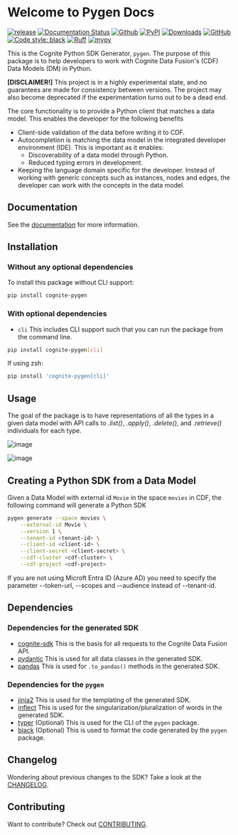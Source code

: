 # Welcome to Pygen Docs

[![release](https://img.shields.io/github/actions/workflow/status/cognitedata/pygen/release.yaml?style=for-the-badge)](https://github.com/cognitedata/pygen/actions/workflows/release.yaml)
[![Documentation Status](https://readthedocs.com/projects/cognite-pygen/badge/?version=latest&style=for-the-badge)](https://cognite-pygen.readthedocs-hosted.com/en/latest/?badge=latest)
[![Github](https://shields.io/badge/github-cognite/pygen-green?logo=github&style=for-the-badge)](https://github.com/cognitedata/pygen)
[![PyPI](https://img.shields.io/pypi/v/cognite-pygen?style=for-the-badge)](https://pypi.org/project/cognite-pygen/)
[![Downloads](https://img.shields.io/pypi/dm/cognite-pygen?style=for-the-badge)](https://pypistats.org/packages/cognite-pygen)
[![GitHub](https://img.shields.io/github/license/cognitedata/pygen?style=for-the-badge)](https://github.com/cognitedata/pygen/blob/master/LICENSE)
[![Code style: black](https://img.shields.io/badge/code%20style-black-000000.svg?style=for-the-badge)](https://github.com/ambv/black)
[![Ruff](https://img.shields.io/endpoint?url=https://raw.githubusercontent.com/astral-sh/ruff/main/assets/badge/v2.json&style=for-the-badge)](https://github.com/astral-sh/ruff)
[![mypy](https://img.shields.io/badge/mypy-checked-000000.svg?style=for-the-badge&color=blue)](http://mypy-lang.org)

This is the Cognite Python SDK Generator, `pygen`. The purpose of this package is to help developers to
work with Cognite Data Fusion's (CDF) Data Models (DM) in Python.

**[DISCLAIMER!]** This project is in a highly experimental state, and no guarantees are made for consistency between
versions. The project may also become deprecated if the experimentation turns out to be a dead end.

The core functionality is to provide a Python client that matches a data model. This enables the developer for the following
benefits

* Client-side validation of the data before writing it to CDF.
* Autocompletion is matching the data model in the integrated developer environment (IDE). This is important as it enables:
  * Discoverability of a data model through Python.
  * Reduced typing errors in development.
* Keeping the language domain specific for the developer. Instead of working with generic concepts such as instances,
  nodes and edges, the developer can work with the concepts in the data model.

## Documentation

See the [documentation](https://cognite-pygen.readthedocs-hosted.com/en/latest/) for more information.

## Installation

### Without any optional dependencies

To install this package without CLI support:
```bash
pip install cognite-pygen
```

### With optional dependencies

* `cli` This includes CLI support such that you can run the package from the command line.

```bash
pip install cognite-pygen[cli]
```
If using zsh:
```bash
pip install 'cognite-pygen[cli]'
```

## Usage

The goal of the package is to have representations of all the types in a given data model with API calls to *.list()*,
*.apply()*, *.delete()*, and *.retrieve()* individuals for each type.

![image](https://github.com/cognitedata/pygen/assets/60234212/b9942595-424c-4c5e-8a9c-37a43e0a5a7c)

![image](https://github.com/cognitedata/pygen/assets/60234212/70a5f6b0-cec0-4178-93e1-4f9902658638)


## Creating a Python SDK from a Data Model

Given a Data Model with external id `Movie` in the space `movies` in CDF, the following command will generate a Python SDK
```bash
pygen generate --space movies \
    --external-id Movie \
    --version 1 \
    --tenant-id <tenant-id> \
    --client-id <client-id> \
    --client-secret <client-secret> \
    --cdf-cluster <cdf-cluster> \
    --cdf-project <cdf-project>
```

If you are not using Microft Entra ID (Azure AD) you need to specify the parameter --token-url, --scopes and --audience instead of --tenant-id.

## Dependencies

### Dependencies for the generated SDK

* [cognite-sdk](https://cognite-sdk-python.readthedocs-hosted.com/en/latest/) This is the basis for all requests to the Cognite Data Fusion API.
* [pydantic](https://docs.pydantic.dev/latest/) This is used for all data classes in the generated SDK.
* [pandas](https://pandas.pydata.org/docs/) This is used for `.to_pandas()` methods in the generated SDK.

### Dependencies for the `pygen`

* [jinja2](https://jinja.palletsprojects.com/en/3.1.x/) This is used for the templating of the generated SDK.
* [inflect](https://pypi.org/project/inflect/) This is used for the singularization/pluralization of words in the generated SDK.
* [typer](https://typer.tiangolo.com/) (Optional) This is used for the CLI of the `pygen` package.
* [black](https://pypi.org/project/black/) (Optional) This is used to format the code generated by the `pygen` package.


## Changelog
Wondering about previous changes to the SDK? Take a look at the [CHANGELOG](https://github.com/cognitedata/pygen/blob/master/docs/CHANGELOG.md).

## Contributing
Want to contribute? Check out [CONTRIBUTING](https://github.com/cognitedata/pygen/blob/master/CONTRIBUTING.md).
